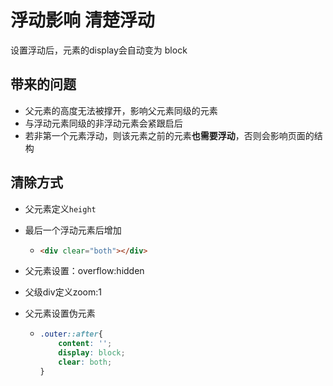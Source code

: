 # 浮动影响 清楚浮动

设置浮动后，元素的display会自动变为 block

## 带来的问题

- 父元素的高度无法被撑开，影响父元素同级的元素
- 与浮动元素同级的非浮动元素会紧跟启后
- 若非第一个元素浮动，则该元素之前的元素**也需要浮动**，否则会影响页面的结构

## 清除方式

- 父元素定义`height`

- 最后一个浮动元素后增加

  - ```html
    <div clear="both"></div>
    ```

- 父元素设置：overflow:hidden

- 父级div定义zoom:1

- 父元素设置伪元素

  - ```css
    .outer::after{
        content: '';
        display: block;
        clear: both;
    }
    ```

    